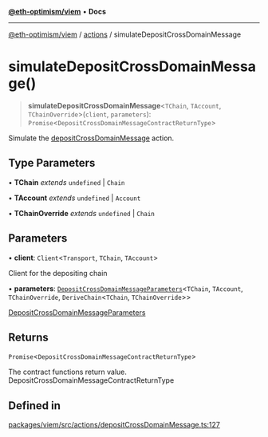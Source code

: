 [**@eth-optimism/viem**](../../README.md) • **Docs**

***

[@eth-optimism/viem](../../README.md) / [actions](../README.md) / simulateDepositCrossDomainMessage

# simulateDepositCrossDomainMessage()

> **simulateDepositCrossDomainMessage**\<`TChain`, `TAccount`, `TChainOverride`\>(`client`, `parameters`): `Promise`\<`DepositCrossDomainMessageContractReturnType`\>

Simulate the [depositCrossDomainMessage](depositCrossDomainMessage.md) action.

## Type Parameters

• **TChain** *extends* `undefined` \| `Chain`

• **TAccount** *extends* `undefined` \| `Account`

• **TChainOverride** *extends* `undefined` \| `Chain`

## Parameters

• **client**: `Client`\<`Transport`, `TChain`, `TAccount`\>

Client for the depositing chain

• **parameters**: [`DepositCrossDomainMessageParameters`](../type-aliases/DepositCrossDomainMessageParameters.md)\<`TChain`, `TAccount`, `TChainOverride`, `DeriveChain`\<`TChain`, `TChainOverride`\>\>

[DepositCrossDomainMessageParameters](../type-aliases/DepositCrossDomainMessageParameters.md)

## Returns

`Promise`\<`DepositCrossDomainMessageContractReturnType`\>

The contract functions return value. DepositCrossDomainMessageContractReturnType

## Defined in

[packages/viem/src/actions/depositCrossDomainMessage.ts:127](https://github.com/ethereum-optimism/ecosystem/blob/8c0ceae82d8e909c0d00b4601d7c7276090774cc/packages/viem/src/actions/depositCrossDomainMessage.ts#L127)
